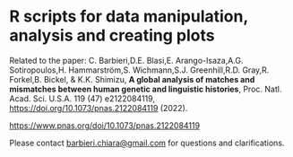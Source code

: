 # R scripts for data manipulation, analysis and creating plots

Related to the paper: 
C. Barbieri,D.E. Blasi,E. Arango-Isaza,A.G. Sotiropoulos,H. Hammarström,S. Wichmann,S.J. Greenhill,R.D. Gray,R. Forkel,B. Bickel, & K.K. Shimizu,  **A global analysis of matches and mismatches between human genetic and linguistic histories**, Proc. Natl. Acad. Sci. U.S.A. 119 (47) e2122084119, https://doi.org/10.1073/pnas.2122084119 (2022).

https://www.pnas.org/doi/10.1073/pnas.2122084119

Please contact barbieri.chiara@gmail.com for questions and clarifications.

